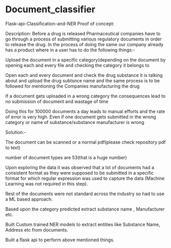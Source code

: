 # Document_classifier


Flask-api-Classification-and-NER
Proof of concept:

Description: Before a drug is released Pharmaceutical companies have to go through a process of submitting various regulatory documents in order to release the drug. In the process of doing the same our company already has a product where in a user has to do the following things:-

Upload the document in a specific category(depending on the document by opening each and every file and checking the category it belongs to

Open each and every document and check the drug substance it is talking about and upload the drug subtsnce name and the same process is to be followed for mentioning the Companies manufacturing the drug

If a document gets uploaded in a wrong category the consequences lead to no submission of document and wastage of time

Doing this for 100000 documents a day leads to manual efforts and the rate of error is very high. Even if one document gets submitted in the wrong category or name of substance/substance manufacturer is wrong

Solution:-

The document can be scanned or a normal pdf(please check repository pdf to text)

number of document types are 53(that is a huge number)

Upon exploring the data it was observed that a lot of documents had a consistent format as they were supposed to be submitted in a specific format for which regular expression was used to capture the data (Machine Learning was not required in this step).

Rest of the documents were not standard across the industry so had to use a ML based approach.

Based upon the category predicted extract substance name , Manufacturer etc.

Built Custom trained NER models to extract entities like Substance Name, Address etc from documents.

Built a flask api to perform above mentioned things.
